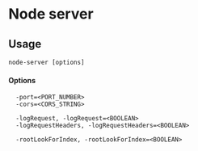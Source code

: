 # Node server

## Usage

`node-server [options]`

#### Options

```
  -port=<PORT_NUMBER>
  -cors=<CORS_STRING>
  
  -logRequest, -logRequest=<BOOLEAN>
  -logRequestHeaders, -logRequestHeaders=<BOOLEAN>
  
  -rootLookForIndex, -rootLookForIndex=<BOOLEAN>
```
